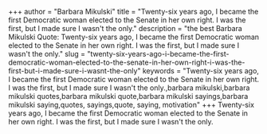 +++
author = "Barbara Mikulski"
title = "Twenty-six years ago, I became the first Democratic woman elected to the Senate in her own right. I was the first, but I made sure I wasn't the only."
description = "the best Barbara Mikulski Quote: Twenty-six years ago, I became the first Democratic woman elected to the Senate in her own right. I was the first, but I made sure I wasn't the only."
slug = "twenty-six-years-ago-i-became-the-first-democratic-woman-elected-to-the-senate-in-her-own-right-i-was-the-first-but-i-made-sure-i-wasnt-the-only"
keywords = "Twenty-six years ago, I became the first Democratic woman elected to the Senate in her own right. I was the first, but I made sure I wasn't the only.,barbara mikulski,barbara mikulski quotes,barbara mikulski quote,barbara mikulski sayings,barbara mikulski saying,quotes, sayings,quote, saying, motivation"
+++
Twenty-six years ago, I became the first Democratic woman elected to the Senate in her own right. I was the first, but I made sure I wasn't the only.
